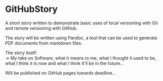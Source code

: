 # GitHubStory
A short story written to demonstrate basic uses of local versioning with Git and remote versioning with GitHub.   

The story will be written using Pandoc, a tool that can be used to generate PDF documents from markdown files.   

The story itself:   
-> My take on Software, what it means to me, what I thought it used to be, what I think it is now and what I think it'll be in the future...

Will be published on GitHub pages towards deadline...   

